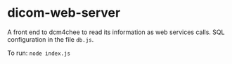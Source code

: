 # dicom-web-server

A front end to dcm4chee to read its information as web services calls. SQL configuration in the file `db.js`.

To run: `node index.js` 
